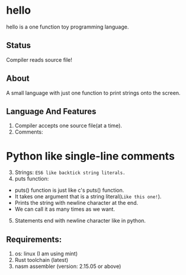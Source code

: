 # hello
hello is a one function toy programming language.

## Status
Compiler reads source file!


## About
A small language with just one function to print strings onto the screen.

## Language And Features
1. Compiler accepts one source file(at a time).
2. Comments:
  # Python like single-line comments
3. Strings:
  `ES6 like backtick string literals.`
4. puts function:
  - puts() function is just like c's puts() function.
  - It takes one argument that is a string literal(`Like this one!`).
  - Prints the string with newline character at the end.
  - We can call it as many times as we want.
5. Statements end with newline character like in python.

## Requirements:
1. os: linux (I am using mint)
2. Rust toolchain (latest)
3. nasm assembler (version: 2.15.05 or above)